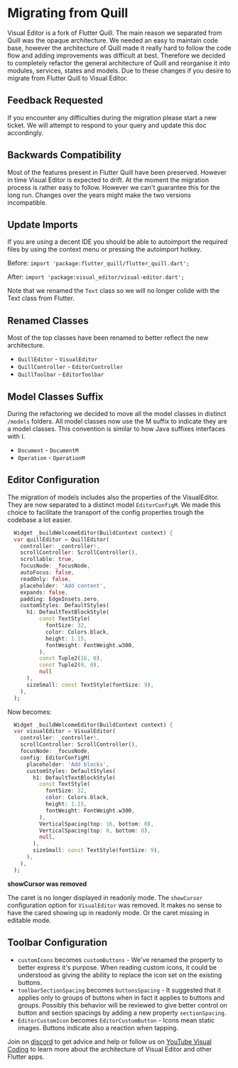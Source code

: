 # Migrating from Quill

Visual Editor is a fork of Flutter Quill. The main reason we separated from Quill was the opaque
architecture. We needed an easy to maintain code base, however the architecture of Quill made it
really hard to follow the code flow and adding improvements was difficult at best. Therefore we
decided to completely refactor the general architecture of Quill and reorganise it into modules,
services, states and models. Due to these changes if you desire to migrate from Flutter Quill to
Visual Editor.

## Feedback Requested

If you encounter any difficulties during the migration please start a new ticket. We will attempt to
respond to your query and update this doc accordingly.

## Backwards Compatibility

Most of the features present in Flutter Quill have been preserved. However in time Visual Editor is
expected to drift. At the moment the migration process is rather easy to follow. However we can't
guarantee this for the long run. Changes over the years might make the two versions incompatible.

## Update Imports

If you are using a decent IDE you should be able to autoimport the required files by using the
context menu or pressing the autoimport hotkey.

Before:
`import 'package:flutter_quill/flutter_quill.dart';`

After:
`import 'package:visual_editor/visual-editor.dart';`

Note that we renamed the `Text` class so we will no longer colide with the Text class from Flutter.

## Renamed Classes

Most of the top classes have been renamed to better reflect the new architecture.

- `QuillEditor` - `VisualEditor`
- `QuillController` - `EditorController`
- `QuillToolbar` - `EditorToolbar`

## Model Classes Suffix

During the refactoring we decided to move all the model classes in distinct `/models` folders. All
model classes now use the M suffix to indicate they are a model classes. This convention is similar
to how Java suffixes interfaces with I.

- `Document` - `DocumentM`
- `Operation` - `OperationM`

## Editor Configuration

The migration of models includes also the properties of the VisualEditor. They are now separated to
a distinct model `EditorConfigM`. We made this choice to facilitate the transport of the config
properties trough the codebase a lot easier.

```dart
  Widget _buildWelcomeEditor(BuildContext context) {
  var quillEditor = QuillEditor(
    controller: _controller!,
    scrollController: ScrollController(),
    scrollable: true,
    focusNode: _focusNode,
    autoFocus: false,
    readOnly: false,
    placeholder: 'Add content',
    expands: false,
    padding: EdgeInsets.zero,
    customStyles: DefaultStyles(
      h1: DefaultTextBlockStyle(
          const TextStyle(
            fontSize: 32,
            color: Colors.black,
            height: 1.15,
            fontWeight: FontWeight.w300,
          ),
          const Tuple2(16, 0),
          const Tuple2(0, 0),
          null
      ),
      sizeSmall: const TextStyle(fontSize: 9),
    ),
  );
```

Now becomes:

```dart
  Widget _buildWelcomeEditor(BuildContext context) {
  var visualEditor = VisualEditor(
    controller: _controller!,
    scrollController: ScrollController(),
    focusNode: _focusNode,
    config: EditorConfigM(
      placeholder: 'Add blocks',
      customStyles: DefaultStyles(
        h1: DefaultTextBlockStyle(
          const TextStyle(
            fontSize: 32,
            color: Colors.black,
            height: 1.15,
            fontWeight: FontWeight.w300,
          ),
          VerticalSpacing(top: 16, bottom: 0),
          VerticalSpacing(top: 0, bottom: 0),
          null,
        ),
        sizeSmall: const TextStyle(fontSize: 9),
      ),
    ),
  );
```

**showCursor was removed**

The caret is no longer displayed in readonly mode. The `showCursor` configuration option for `VisualEditor` was removed. It makes no sense to have the cared showing up in readonly mode. Or the caret missing in editable mode.

## Toolbar Configuration

- `customIcons` becomes `customButtons` - We've renamed the property to better express it's purpose.
  When reading custom icons, it could be understood as giving the ability to replace the icon set on
  the existing buttons.
- `toolbarSectionSpacing` becomes `buttonsSpacing` - It suggested that it applies only to groups of
  buttons when in fact it applies to buttons and groups. Possibly this behavior will be reviewed to
  give better control on button and section spacings by adding a new property `sectionSpacing`.
- `EditorCustomIcon` becomes `EditorCustomButton` - Icons mean static images. Buttons indicate also
  a reaction when tapping.
  
Join on [discord](https://discord.gg/XpGygmXde4) to get advice and help or follow us
on [YouTube Visual Coding](https://www.youtube.com/channel/UC2-5lfNbbErIds0Iuai8yfA) to learn more
about the architecture of Visual Editor and other Flutter apps.